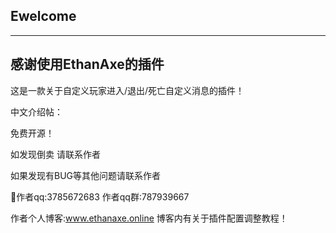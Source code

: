 ## Ewelcome

------

## 感谢使用EthanAxe的插件

这是一款关于自定义玩家进入/退出/死亡自定义消息的插件！

中文介绍帖：

免费开源！

如发现倒卖 请联系作者

如果发现有BUG等其他问题请联系作者

🐧作者qq:3785672683 作者qq群:787939667

作者个人博客:www.ethanaxe.online 博客内有关于插件配置调整教程！

